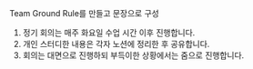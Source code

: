 Team Ground Rule를 만들고 문장으로 구성

1. 정기 회의는 매주 화요일 수업 시간 이후 진행합니다.
2. 개인 스터디한 내용은 각자 노션에 정리한 후 공유합니다.
3. 회의는 대면으로 진행하되 부득이한 상황에서는 줌으로 진행합니다.
